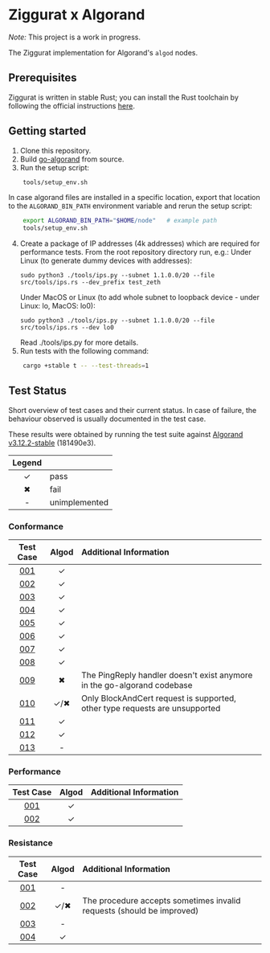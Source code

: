 # Ziggurat x Algorand

*Note:* This project is a work in progress.

The Ziggurat implementation for Algorand's `algod` nodes.

## Prerequisites

Ziggurat is written in stable Rust; you can install the Rust toolchain by following the official instructions [here](https://www.rust-lang.org/learn/get-started).

## Getting started

1. Clone this repository.
2. Build [go-algorand](https://github.com/algorand/go-algorand) from source.
3. Run the setup script:
```zsh
    tools/setup_env.sh
```

In case algorand files are installed in a specific location, export that location to the `ALGORAND_BIN_PATH`
environment variable and rerun the setup script:
```zsh
    export ALGORAND_BIN_PATH="$HOME/node"   # example path
    tools/setup_env.sh
```
4. Create a package of IP addresses (4k addresses) which are required for performance tests. From the root repository directory run, e.g.:
   Under Linux (to generate dummy devices with addresses):
   ```
   sudo python3 ./tools/ips.py --subnet 1.1.0.0/20 --file src/tools/ips.rs --dev_prefix test_zeth
   ```
   Under MacOS or Linux (to add whole subnet to loopback device - under Linux: lo, MacOS: lo0):
   ```
   sudo python3 ./tools/ips.py --subnet 1.1.0.0/20 --file src/tools/ips.rs --dev lo0
   ```
   Read ./tools/ips.py for more details.
5. Run tests with the following command:
```zsh
    cargo +stable t -- --test-threads=1
```

## Test Status

Short overview of test cases and their current status. In case of failure, the behaviour observed is usually documented in the test case.

These results were obtained by running the test suite against [Algorand v3.12.2-stable](https://github.com/algorand/go-algorand/releases/tag/v3.12.2-stable) (181490e3).

| Legend |               |
| :----: | ------------- |
|   ✓    | pass          |
|   ✖    | fail          |
|   -    | unimplemented |

### Conformance

|             Test Case             | Algod  | Additional Information                                                      |
| :-------------------------------: | :----: | :-------------------------------------------------------------------------- |
| [001](SPEC.md#ZG-CONFORMANCE-001) |   ✓    |                                                                             |
| [002](SPEC.md#ZG-CONFORMANCE-002) |   ✓    |                                                                             |
| [003](SPEC.md#ZG-CONFORMANCE-003) |   ✓    |                                                                             |
| [004](SPEC.md#ZG-CONFORMANCE-004) |   ✓    |                                                                             |
| [005](SPEC.md#ZG-CONFORMANCE-005) |   ✓    |                                                                             |
| [006](SPEC.md#ZG-CONFORMANCE-006) |   ✓    |                                                                             |
| [007](SPEC.md#ZG-CONFORMANCE-007) |   ✓    |                                                                             |
| [008](SPEC.md#ZG-CONFORMANCE-008) |   ✓    |                                                                             |
| [009](SPEC.md#ZG-CONFORMANCE-009) |   ✖    | The PingReply handler doesn't exist anymore in the go-algorand codebase     |
| [010](SPEC.md#ZG-CONFORMANCE-010) |  ✓/✖   | Only BlockAndCert request is supported, other type requests are unsupported |
| [011](SPEC.md#ZG-CONFORMANCE-011) |   ✓    |                                                                             |
| [012](SPEC.md#ZG-CONFORMANCE-012) |   ✓    |                                                                             |
| [013](SPEC.md#ZG-CONFORMANCE-013) |   -    |                                                                             |

### Performance

|             Test Case             | Algod  | Additional Information                                                      |
|:---------------------------------:| :----: | :-------------------------------------------------------------------------- |
| [001](SPEC.md#ZG-PERFORMANCE-001) |   ✓    |                                                                             |
| [002](SPEC.md#ZG-PERFORMANCE-002) |   ✓    |                                                                             |
### Resistance

|             Test Case             | Algod  | Additional Information                                                      |
| :-------------------------------: | :----: | :-------------------------------------------------------------------------- |
| [001](SPEC.md#ZG-RESISTANCE-001)  |   -    |                                                                             |
| [002](SPEC.md#ZG-RESISTANCE-002)  |  ✓/✖   | The procedure accepts sometimes invalid requests (should be improved)       |
| [003](SPEC.md#ZG-RESISTANCE-003)  |   -    |                                                                             |
| [004](SPEC.md#ZG-RESISTANCE-004)  |   ✓    |                                                                             |
